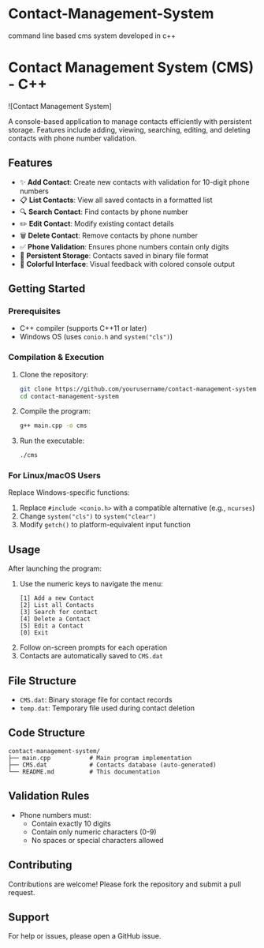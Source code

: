 # Contact-Management-System
command line based cms system developed in c++

# Contact Management System (CMS) - C++

![Contact Management System] <!-- Add actual screenshot if available -->

A console-based application to manage contacts efficiently with persistent storage. Features include adding, viewing, searching, editing, and deleting contacts with phone number validation.

## Features

- ✨ **Add Contact**: Create new contacts with validation for 10-digit phone numbers
- 📋 **List Contacts**: View all saved contacts in a formatted list
- 🔍 **Search Contact**: Find contacts by phone number
- ✏️ **Edit Contact**: Modify existing contact details
- 🗑️ **Delete Contact**: Remove contacts by phone number
- ✅ **Phone Validation**: Ensures phone numbers contain only digits
- 💾 **Persistent Storage**: Contacts saved in binary file format
- 🎨 **Colorful Interface**: Visual feedback with colored console output

## Getting Started

### Prerequisites
- C++ compiler (supports C++11 or later)
- Windows OS (uses `conio.h` and `system("cls")`)

### Compilation & Execution
1. Clone the repository:
   ```bash
   git clone https://github.com/yourusername/contact-management-system.git
   cd contact-management-system
   ```
2. Compile the program:
   ```bash
   g++ main.cpp -o cms
   ```
3. Run the executable:
   ```bash
   ./cms
   ```

### For Linux/macOS Users
Replace Windows-specific functions:
1. Replace `#include <conio.h>` with a compatible alternative (e.g., `ncurses`)
2. Change `system("cls")` to `system("clear")`
3. Modify `getch()` to platform-equivalent input function

## Usage
After launching the program:
1. Use the numeric keys to navigate the menu:
   ```
   [1] Add a new Contact
   [2] List all Contacts
   [3] Search for contact
   [4] Delete a Contact
   [5] Edit a Contact
   [0] Exit
   ```
2. Follow on-screen prompts for each operation
3. Contacts are automatically saved to `CMS.dat`

## File Structure
- `CMS.dat`: Binary storage file for contact records
- `temp.dat`: Temporary file used during contact deletion

## Code Structure
```plaintext
contact-management-system/
├── main.cpp           # Main program implementation
├── CMS.dat            # Contacts database (auto-generated)
└── README.md          # This documentation
```

## Validation Rules
- Phone numbers must:
  - Contain exactly 10 digits
  - Contain only numeric characters (0-9)
  - No spaces or special characters allowed

## Contributing
Contributions are welcome! Please fork the repository and submit a pull request.

## Support
For help or issues, please open a GitHub issue.

